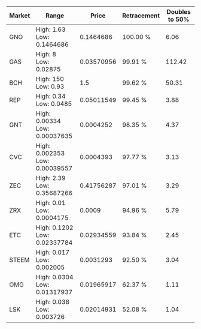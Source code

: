 | Market | Range | Price| Retracement | Doubles to 50% |
| --- | --- | --- | --- | --- |
| GNO | High: 1.63<br />Low: 0.1464686 | 0.1464686 | 100.00 % | 6.06 |
| GAS | High: 8<br />Low: 0.02875 | 0.03570956 | 99.91 % | 112.42 |
| BCH | High: 150<br />Low: 0.93 | 1.5 | 99.62 % | 50.31 |
| REP | High: 0.34<br />Low: 0.0485 | 0.05011549 | 99.45 % | 3.88 |
| GNT | High: 0.00334<br />Low: 0.00037635 | 0.0004252 | 98.35 % | 4.37 |
| CVC | High: 0.002353<br />Low: 0.00039557 | 0.0004393 | 97.77 % | 3.13 |
| ZEC | High: 2.39<br />Low: 0.35687266 | 0.41756287 | 97.01 % | 3.29 |
| ZRX | High: 0.01<br />Low: 0.0004175 | 0.0009 | 94.96 % | 5.79 |
| ETC | High: 0.1202<br />Low: 0.02337784 | 0.02934559 | 93.84 % | 2.45 |
| STEEM | High: 0.017<br />Low: 0.002005 | 0.0031293 | 92.50 % | 3.04 |
| OMG | High: 0.0304<br />Low: 0.01317937 | 0.01965917 | 62.37 % | 1.11 |
| LSK | High: 0.038<br />Low: 0.003726 | 0.02014931 | 52.08 % | 1.04 |
